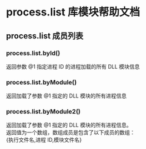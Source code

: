# process.list 库模块帮助文档

<a id="process.list"></a>
## process.list 成员列表


<a id="process.list.byId"></a>
### process.list.byId() 
 返回参数 @1 指定进程 ID 的进程加载的所有 DLL 模块信息

<a id="process.list.byModule"></a>
### process.list.byModule() 
 返回加载了参数 @1 指定的 DLL 模块的所有进程信息

<a id="process.list.byModule2"></a>
### process.list.byModule2() 
 返回加载了参数 @1 指定的 DLL 模块的所有进程信息。  
返回值为一个数组，数组成员是包含了以下成员的数组：  
{执行文件名,进程 ID,模块文件名}
